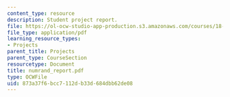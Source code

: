```yaml
---
content_type: resource
description: Student project report.
file: https://ol-ocw-studio-app-production.s3.amazonaws.com/courses/18-996-random-matrix-theory-and-its-applications-spring-2004/873a37f6bcc7112db33d684dbb62de08_numrand_report.pdf
file_type: application/pdf
learning_resource_types:
- Projects
parent_title: Projects
parent_type: CourseSection
resourcetype: Document
title: numrand_report.pdf
type: OCWFile
uid: 873a37f6-bcc7-112d-b33d-684dbb62de08
---
```

